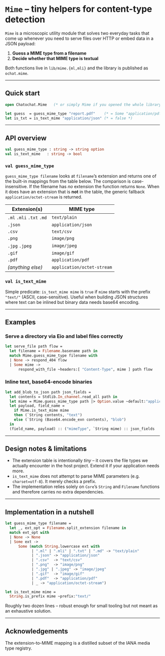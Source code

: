# `Mime` – tiny helpers for content-type detection

`Mime` is a microscopic utility module that solves two everyday tasks that
come up whenever you need to serve files over HTTP or embed data in a JSON
payload:

1. **Guess a MIME type from a filename**
2. **Decide whether that MIME type is textual**

Both functions live in `lib/mime.{ml,mli}` and the library is published as
`ochat.mime`.

---

## Quick start

```ocaml
open Chatochat.Mime   (* or simply Mime if you opened the whole library *)

let guess  = guess_mime_type "report.pdf"    (* = Some "application/pdf" *)
let is_txt = is_text_mime "application/json" (* = false *)
```

---

## API overview

```ocaml
val guess_mime_type : string -> string option
val is_text_mime   : string -> bool
```

### `val guess_mime_type`

`guess_mime_type filename` looks at `filename`’s extension and returns one of
the built-in mappings from the table below.  The comparison is
case-insensitive.  If the filename has *no* extension the function returns
`None`.  When it does have an extension that is **not** in the table, the
generic fallback `application/octet-stream` is returned.

| Extension(s)                   | MIME type                 |
|--------------------------------|---------------------------|
| `.ml` `.mli` `.txt` `.md`      | `text/plain`              |
| `.json`                        | `application/json`        |
| `.csv`                         | `text/csv`                |
| `.png`                         | `image/png`               |
| `.jpg` `.jpeg`                 | `image/jpeg`              |
| `.gif`                         | `image/gif`               |
| `.pdf`                         | `application/pdf`         |
| *(anything else)*              | `application/octet-stream`|


### `val is_text_mime`

Simple predicate: `is_text_mime mime` is `true` if `mime` starts with the
prefix `"text/"` (ASCII, case-sensitive).  Useful when building JSON
structures where text can be inlined but binary data needs base64
encoding.


---

## Examples

### Serve a directory via Eio and label files correctly

```ocaml
let serve_file path flow =
  let filename = Filename.basename path in
  match Mime.guess_mime_type filename with
  | None -> respond_404 flow
  | Some mime ->
      respond_with_file ~headers:[ "Content-Type", mime ] path flow
```

### Inline text, base64-encode binaries

```ocaml
let add_blob_to_json path json_fields =
  let contents = Stdlib.In_channel.read_all path in
  let mime = Mime.guess_mime_type path |> Option.value ~default:"application/octet-stream" in
  let payload, field_name =
    if Mime.is_text_mime mime
    then (`String contents, "text")
    else (`String (Base64.encode_exn contents), "blob")
  in
  (field_name, payload) :: ("mimeType", `String mime) :: json_fields
```

---

## Design notes & limitations

* The extension table is intentionally *tiny* – it covers the file types we
  actually encounter in the host project.  Extend it if your application
  needs more.
* `is_text_mime` does not attempt to parse MIME parameters (e.g.
  `charset=utf-8`).  It merely checks a prefix.
* The implementation relies solely on `Core`’s `String` and `Filename`
  functions and therefore carries no extra dependencies.

---

## Implementation in a nutshell

```ocaml
let guess_mime_type filename =
  let _, ext_opt = Filename.split_extension filename in
  match ext_opt with
  | None -> None
  | Some ext ->
      Some (match String.lowercase ext with
            | ".ml" | ".mli" | ".txt" | ".md" -> "text/plain"
            | ".json" -> "application/json"
            | ".csv"  -> "text/csv"
            | ".png"  -> "image/png"
            | ".jpg" | ".jpeg" -> "image/jpeg"
            | ".gif"  -> "image/gif"
            | ".pdf"  -> "application/pdf"
            | _ -> "application/octet-stream")

let is_text_mime mime =
  String.is_prefix mime ~prefix:"text/"
```

Roughly two dozen lines – robust enough for small tooling but not meant as
an exhaustive solution.

---

## Acknowledgements

The extension-to-MIME mapping is a distilled subset of the IANA media type
registry.

